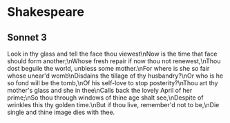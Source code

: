 Shakespeare
=====================

Sonnet 3
---------------
Look in thy glass and tell the face thou viewest\nNow is the time that face should form another;\nWhose fresh repair if now thou not renewest,\nThou dost beguile the world, unbless some mother.\nFor where is she so fair whose unear'd womb\nDisdains the tillage of thy husbandry?\nOr who is he so fond will be the tomb,\nOf his self-love to stop posterity?\nThou art thy mother's glass and she in thee\nCalls back the lovely April of her prime;\nSo thou through windows of thine age shalt see,\nDespite of wrinkles this thy golden time.\nBut if thou live, remember'd not to be,\nDie single and thine image dies with thee.